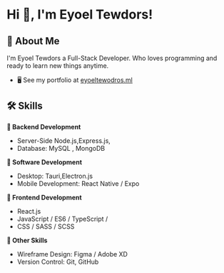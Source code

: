 # Hi 👋, I'm Eyoel Tewdors!


## 🚀 About Me
I'm Eyoel Tewdors a Full-Stack Developer. Who loves programming and ready to learn new things anytime.
* 🖥️  See my portfolio at [eyoeltewodros.ml](http://eyoeltewodros.ml)

## 🛠 Skills

**📌 Backend Development**
- Server-Side Node.js,Express.js,
- Database: MySQL , MongoDB 

**🤖 Software Development**
- Desktop: Tauri,Electron.js
- Mobile Development: React Native / Expo

**🎨 Frontend Development**
- React.js 
- JavaScript / ES6 / TypeScript / 
- CSS / SASS / SCSS

**🎁 Other Skills**
- Wireframe Design: Figma / Adobe XD
- Version Control: Git, GitHub




